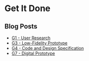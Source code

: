 # Get It Done



## Blog Posts
- [G1 - User Research](./g1.md)
- [G3 - Low-Fidelity Prototype](./g3/g3.md)
- [G4 - Code and Design Specification](./g4/g4.md)
- [G7 - Digital Prototype](./g7/g7.md)
